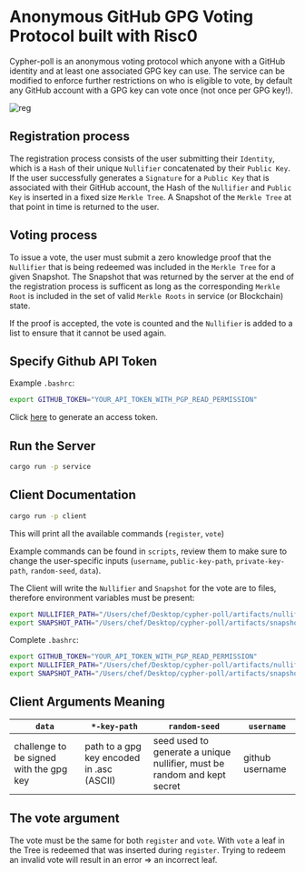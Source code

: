 # Anonymous GitHub GPG Voting Protocol built with Risc0
Cypher-poll is an anonymous voting protocol which anyone with a GitHub identity and at least one associated GPG key can use.
The service can be modified to enforce further restrictions on who is eligible to vote, by default any GitHub account with a GPG key can vote once (not once per GPG key!).

![reg](https://github.com/jonas089/cypher-poll/blob/master/assets/demo.png)

## Registration process
The registration process consists of the user submitting their `Identity`, which is a `Hash` of their unique `Nullifier` concatenated by their `Public Key`.
If the user successfully generates a `Signature` for a `Public Key` that is associated with their GitHub account, the Hash of the `Nullifier` and `Public Key` is inserted in a fixed size `Merkle Tree`. A Snapshot of the `Merkle Tree` at that point in time is returned to the user.

## Voting process
To issue a vote, the user must submit a zero knowledge proof that the `Nullifier` that is being redeemed was included in the `Merkle Tree` for a given Snapshot. The Snapshot that was returned by the server at the end of the registration process is sufficent as long as the corresponding `Merkle Root` is included in the set of valid `Merkle Roots` in service (or Blockchain) state.

If the proof is accepted, the vote is counted and the `Nullifier` is added to a list to ensure that it cannot be used again.

## Specify Github API Token
Example `.bashrc`:
```bash
export GITHUB_TOKEN="YOUR_API_TOKEN_WITH_PGP_READ_PERMISSION"
```
Click [here](https://github.com/settings/tokens) to generate an access token.

## Run the Server
```bash
cargo run -p service
```

## Client Documentation
```bash
cargo run -p client
```
This will print all the available commands (`register`, `vote`)

Example commands can be found in `scripts`, review them to make sure to change the user-specific inputs (`username`, `public-key-path`, `private-key-path`, `random-seed`, `data`). 

The Client will write the `Nullifier` and `Snapshot` for the vote are to files, therefore environment variables must be present:
```bash
export NULLIFIER_PATH="/Users/chef/Desktop/cypher-poll/artifacts/nullifier"
export SNAPSHOT_PATH="/Users/chef/Desktop/cypher-poll/artifacts/snapshot"
```

Complete `.bashrc`:
```bash
export GITHUB_TOKEN="YOUR_API_TOKEN_WITH_PGP_READ_PERMISSION"
export NULLIFIER_PATH="/Users/chef/Desktop/cypher-poll/artifacts/nullifier"
export SNAPSHOT_PATH="/Users/chef/Desktop/cypher-poll/artifacts/snapshot"
```

## Client Arguments Meaning

| `data` | `*-key-path` | `random-seed` | `username` |
| --- | --- | --- | --- |
| challenge to be signed with the gpg key | path to a gpg key encoded in .asc (ASCII) | seed used to generate a unique nullifier, must be random and kept secret | github username |

## The vote argument
The vote must be the same for both `register` and `vote`. With `vote` a leaf in the Tree is redeemed that was inserted during `register`. Trying to redeem an invalid vote will result in an error => an incorrect leaf.
